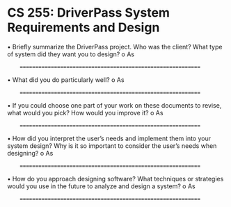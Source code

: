 # CS 255:  DriverPass System Requirements and Design

•	Briefly summarize the DriverPass project. Who was the client? What type of system did they want you to design?
o	As

        ==========================================================


•	What did you do particularly well?
o	As

        ==========================================================


•	If you could choose one part of your work on these documents to revise, what would you pick? How would you improve it?
o	As

        ==========================================================


•	How did you interpret the user’s needs and implement them into your system design? Why is it so important to consider the user’s needs when designing?
o	As

        ==========================================================


•	How do you approach designing software? What techniques or strategies would you use in the future to analyze and design a system?
o	As

        ==========================================================
